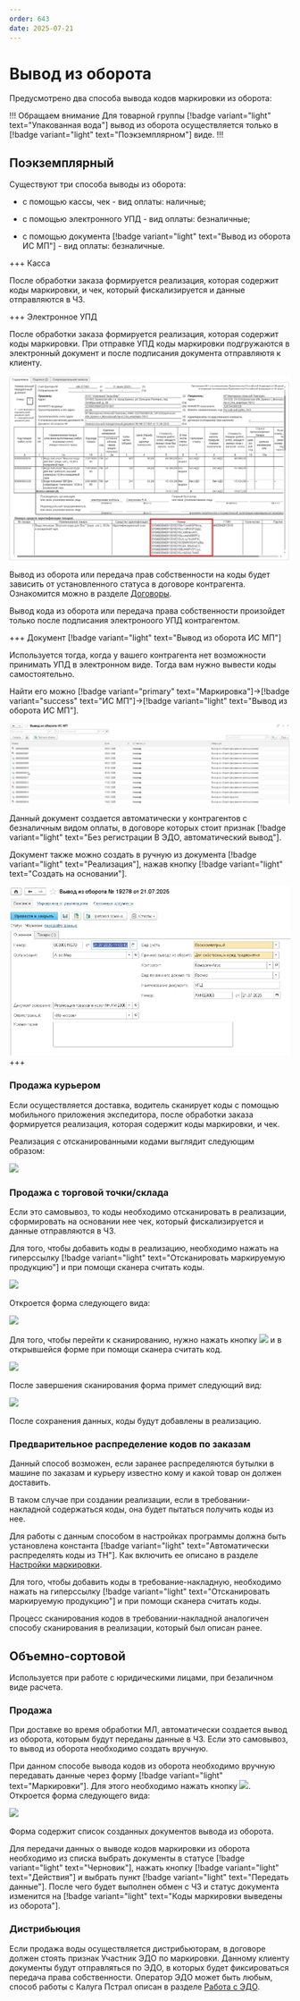 ```yaml
---
order: 643
date: 2025-07-21
---
```

# Вывод из оборота

Предусмотрено два способа вывода кодов маркировки из оборота:

!!! Обращаем внимание
Для товарной группы [!badge variant="light" text="Упакованная вода"] вывод из оборота осуществляется только в [!badge variant="light" text="Поэкземплярном"] виде.
!!!

## Поэкземплярный

Существуют три способа выводы из оборота: 

- с помощью кассы, чек - вид оплаты: наличные;

- с помощью электронного УПД - вид оплаты: безналичные;

- с помощью документа [!badge variant="light" text="Вывод из оборота ИС МП"] - вид оплаты: безналичные.

+++ Касса

После обработки заказа формируется реализация, которая содержит коды маркировки, и чек, который фискализируется и данные отправляются в ЧЗ.

+++ Электронное УПД

После обработки заказа формируется реализация, которая содержит коды маркировки. При отправке УПД коды маркировки подгружаются в электронный документ и 
после подписания документа отправляютя к клиенту.

![](/images/маркировка/марк1.jpg)

Вывод из оборота или передача прав собственности на коды будет зависить от установленного статуса в договоре контрагента. Ознакомится можно в разделе 
[Договоры](https://vodavoz.github.io/Manual/2-описание-справочников-и-документов/1-справочники/2-работа-с-контрагентами/3-договоры/).

Вывод кода из оборота или передача права собственности произойдет только после подписания электроноого УПД контрагентом.

+++ Документ [!badge variant="light" text="Вывод из оборота ИС МП"]

Используется тогда, когда у вашего контрагента нет возможности принимать УПД в электронном виде. Тогда вам нужно вывести коды самостоятельно. 

Найти его можно [!badge variant="primary" text="Маркировка"]->[!badge variant="success" text="ИС МП"]->[!badge variant="light" text="Вывод из оборота ИС МП"].

![](/images/маркировка/марк.jpg)

Данный документ создается автоматически у контрагентов с безналичным видом оплаты, в договоре которых стоит признак [!badge variant="light" text="Без регистрации В ЭДО, автоматический вывод"].

Документ также можно создать в ручную из документа [!badge variant="light" text="Реализация"], нажав кнопку [!badge variant="light" text="Создать на основании"].

![](/images/маркировка/марк2.jpg)
+++

### Продажа курьером

Если осуществляется доставка, водитель сканирует коды с помощью мобильного приложения экспедитора, после обработки заказа формируется реализация, которая содержит коды маркировки, и чек. 

Реализация с отсканированными кодами выглядит следующим образом:

![](/images/маркировка/Коды_в_реализации.jpg)

### Продажа с торговой точки/склада

Если это самовывоз, то коды необходимо отсканировать в реализации, сформировать на основании нее чек, который фискализируется и данные отправляются в ЧЗ.

Для того, чтобы добавить коды в реализацию, необходимо нажать на гиперссылку [!badge variant="light" text="Отсканировать маркируемую продукцию"] и при помощи сканера считать коды. 

![](/images/маркировка/Сканирование_в_реализации.jpg)

Откроется форма следующего вида:

![](/images/маркировка/Сканирование_в_реализации_2.jpg)

Для того, чтобы перейти к сканированию, нужно нажать кнопку ![](/images/маркировка/Сканировать.jpg) и в открывшейся форме при помощи сканера считать код.

![](/images/маркировка/Сканирование_в_реализации_4.jpg)

После завершения сканирования форма примет следующий вид:

![](/images/маркировка/Сканирование_в_реализации_5.jpg)

После сохранения данных, коды будут добавлены в реализацию.

### Предварительное распределение кодов по заказам 

Данный способ возможен, если заранее распределяются бутылки в машине по заказам и курьеру известно кому и какой товар он должен доставить.

В таком случае при создании реализации, если в требовании-накладной содержаться коды, она будет пытаться получить коды из нее.

Для работы с данным способом в настройках программы должна быть установлена константа [!badge variant="light" text="Автоматически распределять коды из ТН"]. Как включить ее описано в разделе [Настройки маркировки](/1-руководство-администратора/настройки-программы/10-настройки-маркировки/).

Для того, чтобы добавить коды в требование-накладную, необходимо нажать на гиперссылку [!badge variant="light" text="Отсканировать маркируемую продукцию"] и при помощи сканера считать коды. 

Процесс сканирования кодов в требовании-накладной аналогичен способу сканирования в реализации, который был описан ранее.

## Объемно-сортовой

Используется при работе с юридическими лицами, при безаличном виде расчета.

### Продажа

При доставке во время обработки МЛ, автоматически создается вывод из оборота, которым будут переданы данные в ЧЗ. Если это самовывоз, то вывод из оборота необходимо создать вручную.

При данном способе вывода кодов из оборота необходимо вручную передавать данные через форму  [!badge variant="light" text="Маркировки"]. Для этого необходимо нажать кнопку ![](/images/маркировка/Вывод_из_оборота.jpg). Откроется форма следующего вида:

![](/images/маркировка/Список_вывод_из_оборота.jpg)

Форма содержит список созданных документов вывода из оборота.

Для передачи данных о выводе кодов маркировки из оборота необходимо из списка выбрать документы в статусе [!badge variant="light" text="Черновик"], нажать кнопку [!badge variant="light" text="Действия"] и выбрать пункт [!badge variant="light" text="Передать данные"]. После чего будет выполнен обмен с ЧЗ и статус документа изменится на [!badge variant="light" text="Коды маркировки выведены из оборота"].

### Дистрибьюция

Если продажа воды осуществляется дистрибьюторам, в договоре должен стоять признак Участник ЭДО по маркировки.
Данному клиенту документы будут отправляться по ЭДО, в которых будет фиксироваться передача права собственности. Оператор ЭДО может быть любым, способ работы с Калуга Пстрал описан в разделе [Работа с ЭДО](/3-руководства-пользователей/6-бухгалтер/7-работа-с-эдо/).

